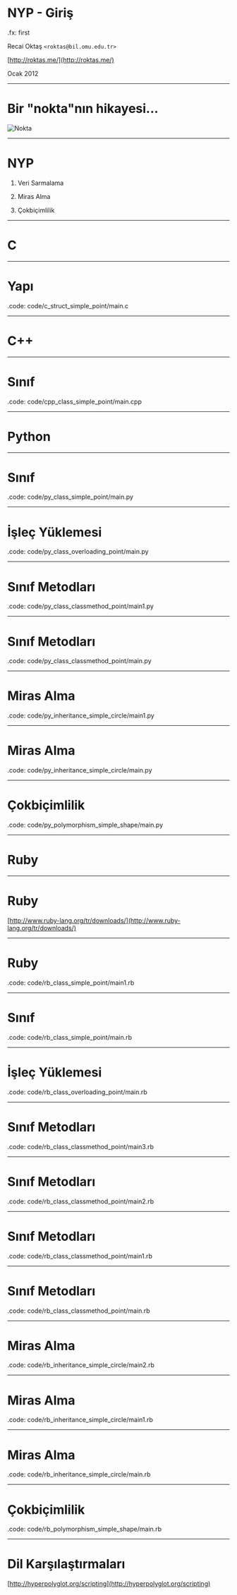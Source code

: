 #   NYP - Giriş

.fx: first

Recai Oktaş `<roktas@bil.omu.edu.tr>`

[http://roktas.me/](http://roktas.me/)

Ocak 2012

---

#   Bir "nokta"nın hikayesi...

![Nokta](media/point.png)

---

#   NYP

1.  Veri Sarmalama

2.  Miras Alma

3.  Çokbiçimlilik

---

#   C

---

#   Yapı

.code: code/c_struct_simple_point/main.c

---


#   C++

---

#   Sınıf

.code: code/cpp_class_simple_point/main.cpp

---

#   Python

---

#   Sınıf

.code: code/py_class_simple_point/main.py

---

#   İşleç Yüklemesi

.code: code/py_class_overloading_point/main.py

---

#   Sınıf Metodları

.code: code/py_class_classmethod_point/main1.py

---

#   Sınıf Metodları

.code: code/py_class_classmethod_point/main.py

---

#   Miras Alma

.code: code/py_inheritance_simple_circle/main1.py

---

#   Miras Alma

.code: code/py_inheritance_simple_circle/main.py

---

#   Çokbiçimlilik

.code: code/py_polymorphism_simple_shape/main.py

---

#   Ruby

---

#   Ruby

[http://www.ruby-lang.org/tr/downloads/](http://www.ruby-lang.org/tr/downloads/)

---

#   Ruby

.code: code/rb_class_simple_point/main1.rb

---

#   Sınıf

.code: code/rb_class_simple_point/main.rb

---

#   İşleç Yüklemesi

.code: code/rb_class_overloading_point/main.rb

---

#   Sınıf Metodları

.code: code/rb_class_classmethod_point/main3.rb

---

#   Sınıf Metodları

.code: code/rb_class_classmethod_point/main2.rb

---

#   Sınıf Metodları

.code: code/rb_class_classmethod_point/main1.rb

---

#   Sınıf Metodları

.code: code/rb_class_classmethod_point/main.rb

---

#   Miras Alma

.code: code/rb_inheritance_simple_circle/main2.rb

---

#   Miras Alma

.code: code/rb_inheritance_simple_circle/main1.rb

---

#   Miras Alma

.code: code/rb_inheritance_simple_circle/main.rb

---

#   Çokbiçimlilik

.code: code/rb_polymorphism_simple_shape/main.rb

---

#   Dil Karşılaştırmaları

[http://hyperpolyglot.org/scripting](http://hyperpolyglot.org/scripting)

<!--

TODO operator overloading bir tür (implicit) polymorphism

-->
